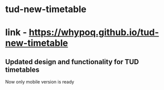 # tud-new-timetable

# link - https://whypoq.github.io/tud-new-timetable

## Updated design and functionality for TUD timetables

Now only mobile version is ready
